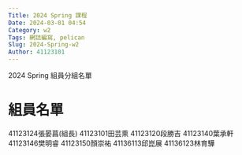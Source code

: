 ```yaml
---
Title: 2024 Spring 課程
Date: 2024-03-01 04:54
Category: w2
Tags: 網誌編寫, pelican
Slug: 2024-Spring-w2
Author: 41123101
---
```


2024 Spring 組員分組名單

<!-- PELICAN_END_SUMMARY -->

# 組員名單
41123124張晏菖(組長)
41123101田芸熏
41123120段勝吉
41123140葉承軒
41123146樊明睿
41123150顏崇祐
41136113邱崑展
41136123林育驊